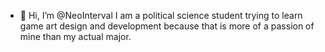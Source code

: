 - 👋 Hi, I’m @NeoInterval
I am a political science student trying to learn game art design and development because that is more of a passion of mine than my actual major.
<!---
NeoInterval/NeoInterval is a ✨ special ✨ repository because its `README.md` (this file) appears on your GitHub profile.
You can click the Preview link to take a look at your changes.
--->
